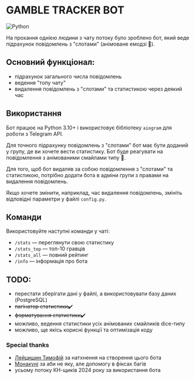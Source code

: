 # GAMBLE TRACKER BOT
![Python](https://img.shields.io/badge/python-3.10+-blue)

На прохання однією людини з чату потоку було зроблено бот, який веде підрахунок повідомлень з "слотами" (анімоване емодзі 🎰).
## Основний функціонал:
- підрахунок загального числа повідомлень
- ведення "топу чату"
- видалення повідомлень з "слотами" та статистикою через деякий час

## Використання
Бот працює на Python 3.10+ і використовує бібліотеку `aiogram` для роботи з Telegram API.

Для точного підрахунку повідомлень з "слотами" бот має бути доданий у групу, де ви хочете вести статистику. Бот буде реагувати на повідомлення з анімованими смайлами типу 🎰.

Для того, щоб бот видаляв за собою повідомлення з "слотами" та статистикою, потрібно додати бота в адміни групи з правами на видалення повідомлень.

Якщо хочете змінити, наприклад, час видалення повідомлень, змініть відповідні параметри у файлі `config.py`.
## Команди
Використовуйте наступні команди у чаті:
- `/stats` — переглянути свою статистику
- `/stats_top` — топ-10 гравців
- `/stats_all` — повний рейтинг
- `/info` — інформація про бота

## TODO:
- перестати зберігати дані у файлі, а використовувати базу даних (PostgreSQL)
- ~~пагінатор статистики~~✔️
- ~~форматування статистики~~✔️
- можливо, ведення статистики усіх анімованих смайликів dice-типу
- можливо, ще якісь корисні функції та оптимізація коду

### Special thanks
- [Лейцишин Тимофій](https://t.me/leitsyshyn_tymofii) за натхнення на створення цього бота
- [Монакуні](https://t.me/monukoni) за аби не яку, але допомогу в фіксах багів
- усьому потоку КН-щиків 2024 року за використання бота